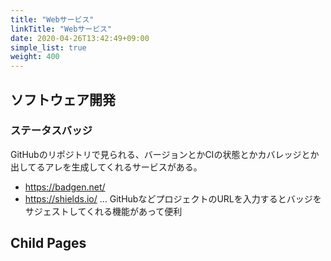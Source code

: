 ```yaml
---
title: "Webサービス"
linkTitle: "Webサービス"
date: 2020-04-26T13:42:49+09:00
simple_list: true
weight: 400
---
```


## ソフトウェア開発
### ステータスバッジ

GitHubのリポジトリで見られる、バージョンとかCIの状態とかカバレッジとか出してるアレを生成してくれるサービスがある。

- https://badgen.net/
- https://shields.io/ ... GitHubなどプロジェクトのURLを入力するとバッジをサジェストしてくれる機能があって便利

## Child Pages
